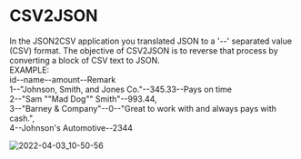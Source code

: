 # CSV2JSON
In the JSON2CSV application you translated JSON to a '--' separated value (CSV) format. The objective of CSV2JSON is to reverse that process by converting a block of CSV text to JSON.  
EXAMPLE:  
id--name--amount--Remark  
1--"Johnson, Smith, and Jones Co."--345.33--Pays on time  
2--"Sam ""Mad Dog"" Smith"--993.44,  
3--"Barney & Company"--0--"Great to work with and always pays with cash.",  
4--Johnson's Automotive--2344  

![2022-04-03_10-50-56](https://user-images.githubusercontent.com/77203734/161413865-97c725ef-525c-4fd2-9d93-a2fe2c6bb1ec.png)
